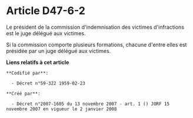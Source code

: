 # Article D47-6-2

Le président de la commission d'indemnisation des victimes d'infractions est le juge délégué aux victimes.

Si la commission comporte plusieurs formations, chacune d'entre elles est présidée par un juge délégué aux victimes.

**Liens relatifs à cet article**

	**Codifié par**:

	  - Décret n°59-322 1959-02-23

	**Créé par**:

	  - Décret n°2007-1605 du 13 novembre 2007 - art. 1 () JORF 15 novembre 2007 en vigueur le 2 janvier 2008
